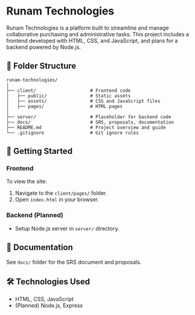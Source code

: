 # Runam Technologies

Runam Technologies is a platform built to streamline and manage collaborative purchasing and administrative tasks. This project includes a frontend developed with HTML, CSS, and JavaScript, and plans for a backend powered by Node.js.

## 📁 Folder Structure

```
runam-technologies/
│
├── client/                    # Frontend code
│   ├── public/                # Static assets
│   ├── assets/                # CSS and JavaScript files
│   ├── pages/                 # HTML pages
│
├── server/                    # Placeholder for backend code
├── docs/                      # SRS, proposals, documentation
├── README.md                  # Project overview and guide
└── .gitignore                 # Git ignore rules
```

## 🚀 Getting Started

### Frontend
To view the site:
1. Navigate to the `client/pages/` folder.
2. Open `index.html` in your browser.

### Backend (Planned)
- Setup Node.js server in `server/` directory.

## 📄 Documentation
See `docs/` folder for the SRS document and proposals.

## 🛠 Technologies Used
- HTML, CSS, JavaScript
- (Planned) Node.js, Express

